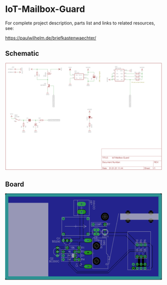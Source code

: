 # IoT-Mailbox-Guard

For complete project description, parts list and links to related resources, see:

https://paulwilhelm.de/briefkastenwaechter/



## Schematic

![Schematic](IoT-Mailbox-Guard-sch.png)

## Board

![Board](IoT-Mailbox-Guard-brd.png)
